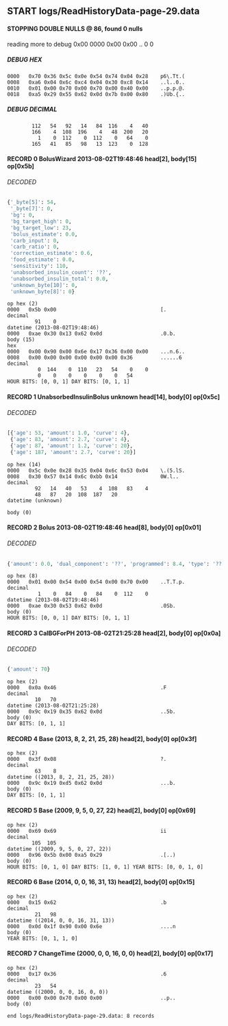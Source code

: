 ## START logs/ReadHistoryData-page-29.data
#### STOPPING DOUBLE NULLS @ 86, found 0 nulls
reading more to debug 0x00
    0000   0x00 0x00                                  ..
              0    0
##### DEBUG HEX
    0000   0x70 0x36 0x5c 0x0e 0x54 0x74 0x04 0x28    p6\.Tt.(
    0008   0xa6 0x04 0x6c 0xc4 0x04 0x30 0xc8 0x14    ..l..0..
    0010   0x01 0x00 0x70 0x00 0x70 0x00 0x40 0x00    ..p.p.@.
    0018   0xa5 0x29 0x55 0x62 0x0d 0x7b 0x00 0x80    .)Ub.{..
##### DEBUG DECIMAL
            112   54   92   14   84  116    4   40
            166    4  108  196    4   48  200   20
              1    0  112    0  112    0   64    0
            165   41   85   98   13  123    0  128
#### RECORD 0 BolusWizard 2013-08-02T19:48:46 head[2], body[15] op[0x5b]
###### DECODED
```python
{'_byte[5]': 54,
 '_byte[7]': 0,
 'bg': 0,
 'bg_target_high': 0,
 'bg_target_low': 23,
 'bolus_estimate': 0.0,
 'carb_input': 0,
 'carb_ratio': 0,
 'correction_estimate': 0.6,
 'food_estimate': 0.0,
 'sensitivity': 110,
 'unabsorbed_insulin_count': '??',
 'unabsorbed_insulin_total': 0.0,
 'unknown_byte[10]': 0,
 'unknown_byte[8]': 0}
```
    op hex (2)
    0000   0x5b 0x00                                  [.
    decimal
             91    0
    datetime (2013-08-02T19:48:46)
    0000   0xae 0x30 0x13 0x62 0x0d                   .0.b.
    body (15)
    hex
    0000   0x00 0x90 0x00 0x6e 0x17 0x36 0x00 0x00    ...n.6..
    0008   0x00 0x00 0x00 0x00 0x00 0x00 0x36         ......6
    decimal
              0  144    0  110   23   54    0    0
              0    0    0    0    0    0   54
    HOUR BITS: [0, 0, 1] DAY BITS: [0, 1, 1]
#### RECORD 1 UnabsorbedInsulinBolus unknown head[14], body[0] op[0x5c]
###### DECODED
```python
[{'age': 53, 'amount': 1.0, 'curve': 4},
 {'age': 83, 'amount': 2.7, 'curve': 4},
 {'age': 87, 'amount': 1.2, 'curve': 20},
 {'age': 187, 'amount': 2.7, 'curve': 20}]
```
    op hex (14)
    0000   0x5c 0x0e 0x28 0x35 0x04 0x6c 0x53 0x04    \.(5.lS.
    0008   0x30 0x57 0x14 0x6c 0xbb 0x14              0W.l..
    decimal
             92   14   40   53    4  108   83    4
             48   87   20  108  187   20
    datetime (unknown)

    body (0)

#### RECORD 2 Bolus 2013-08-02T19:48:46 head[8], body[0] op[0x01]
###### DECODED
```python
{'amount': 0.0, 'dual_component': '??', 'programmed': 8.4, 'type': '??'}
```
    op hex (8)
    0000   0x01 0x00 0x54 0x00 0x54 0x00 0x70 0x00    ..T.T.p.
    decimal
              1    0   84    0   84    0  112    0
    datetime (2013-08-02T19:48:46)
    0000   0xae 0x30 0x53 0x62 0x0d                   .0Sb.
    body (0)
    HOUR BITS: [0, 0, 1] DAY BITS: [0, 1, 1]
#### RECORD 3 CalBGForPH 2013-08-02T21:25:28 head[2], body[0] op[0x0a]
###### DECODED
```python
{'amount': 70}
```
    op hex (2)
    0000   0x0a 0x46                                  .F
    decimal
             10   70
    datetime (2013-08-02T21:25:28)
    0000   0x9c 0x19 0x35 0x62 0x0d                   ..5b.
    body (0)
    DAY BITS: [0, 1, 1]
#### RECORD 4 Base (2013, 8, 2, 21, 25, 28) head[2], body[0] op[0x3f]

    op hex (2)
    0000   0x3f 0x08                                  ?.
    decimal
             63    8
    datetime ((2013, 8, 2, 21, 25, 28))
    0000   0x9c 0x19 0xd5 0x62 0x0d                   ...b.
    body (0)
    DAY BITS: [0, 1, 1]
#### RECORD 5 Base (2009, 9, 5, 0, 27, 22) head[2], body[0] op[0x69]

    op hex (2)
    0000   0x69 0x69                                  ii
    decimal
            105  105
    datetime ((2009, 9, 5, 0, 27, 22))
    0000   0x96 0x5b 0x00 0xa5 0x29                   .[..)
    body (0)
    HOUR BITS: [0, 1, 0] DAY BITS: [1, 0, 1] YEAR BITS: [0, 0, 1, 0]
#### RECORD 6 Base (2014, 0, 0, 16, 31, 13) head[2], body[0] op[0x15]

    op hex (2)
    0000   0x15 0x62                                  .b
    decimal
             21   98
    datetime ((2014, 0, 0, 16, 31, 13))
    0000   0x0d 0x1f 0x90 0x00 0x6e                   ....n
    body (0)
    YEAR BITS: [0, 1, 1, 0]
#### RECORD 7 ChangeTime (2000, 0, 0, 16, 0, 0) head[2], body[0] op[0x17]

    op hex (2)
    0000   0x17 0x36                                  .6
    decimal
             23   54
    datetime ((2000, 0, 0, 16, 0, 0))
    0000   0x00 0x00 0x70 0x00 0x00                   ..p..
    body (0)

`end logs/ReadHistoryData-page-29.data: 8 records`

